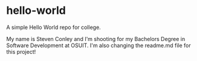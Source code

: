 # hello-world
A simple Hello World repo for college.

My name is Steven Conley and I'm shooting for my Bachelors Degree in Software Development at OSUIT.
I'm also changing the readme.md file for this project!
